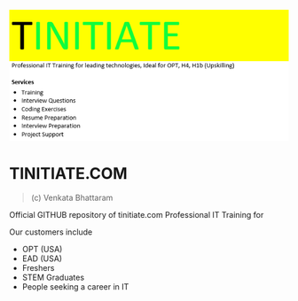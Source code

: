 ![tinitiate.com](images/github_profile.png)

# TINITIATE.COM
> (c) Venkata Bhattaram

Official GITHUB repository of tinitiate.com
Professional IT Training for

Our customers include 
* OPT (USA)
* EAD (USA)
* Freshers
* STEM Graduates
* People seeking a career in IT
